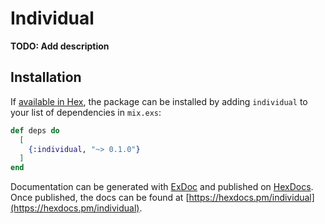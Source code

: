 # Individual

**TODO: Add description**

## Installation

If [available in Hex](https://hex.pm/docs/publish), the package can be installed
by adding `individual` to your list of dependencies in `mix.exs`:

```elixir
def deps do
  [
    {:individual, "~> 0.1.0"}
  ]
end
```

Documentation can be generated with [ExDoc](https://github.com/elixir-lang/ex_doc)
and published on [HexDocs](https://hexdocs.pm). Once published, the docs can
be found at [https://hexdocs.pm/individual](https://hexdocs.pm/individual).

